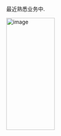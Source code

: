 最近熟悉业务中.

<img width="128" height="294" alt="image" src="https://github.com/user-attachments/assets/041fbcbb-3979-48b7-b91a-fad78537f0b5" />
